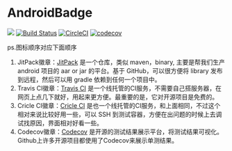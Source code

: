 # AndroidBadge  
[![](https://jitpack.io/v/ZhySir/AndroidBadge.svg)](https://jitpack.io/#ZhySir/AndroidBadge) [![Build Status](https://travis-ci.org/ZhySir/AndroidBadge.svg?branch=master)](https://travis-ci.org/ZhySir/AndroidBadge) [![CircleCI](https://circleci.com/gh/ZhySir/AndroidBadge/tree/master.svg?style=svg)](https://circleci.com/gh/ZhySir/AndroidBadge/tree/master) [![codecov](https://codecov.io/gh/ZhySir/AndroidBadge/branch/master/graph/badge.svg)](https://codecov.io/gh/ZhySir/AndroidBadge)  

ps.图标顺序对应下面顺序  
1. JitPack徽章：[JitPack](https://jitpack.io/#ZhySir/AndroidBadge "JitPack") 是一个仓库，类似 maven，binary, 主要是帮我们生产 android 项目的 aar or jar 的平台。基于 GitHub，可以很方便将 library 发布到远程，然后可以用 gradle 依赖到任何一个项目中。  
2. Travis CI徽章：[Travis CI](https://travis-ci.org/ZhySir/AndroidBadge "Travis CI") 是一个线托管的CI服务，不需要自己搭服务器，在网页上点几下就好，用起来更方便。最重要的是，它对开源项目是免费的。  
3. Cricle CI徽章：[Cricle CI](https://circleci.com/gh/ZhySir/AndroidBadge/tree/master "Cricle CI") 是也一个线托管的CI服务，和上面相同，不过这个相对来说比较好用一些，可以 SSH 到测试容器，方便在出问题的时候上去调试找原因，界面相对好看一些。  
4. Codecov徽章：[Codecov](https://codecov.io/gh/ZhySir/AndroidBadge "Codecov") 是开源的测试结果展示平台，将测试结果可视化。Github上许多开源项目都使用了Codecov来展示单测结果。

